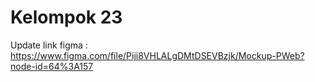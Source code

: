 # Kelompok 23
Update link figma : https://www.figma.com/file/Piji8VHLALgDMtDSEVBzjk/Mockup-PWeb?node-id=64%3A157
